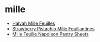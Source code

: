# mille

 * [Halvah Mille Feuilles](../index/h/halvah-mille-feuilles-51250900.json)
 * [Strawberry Pistachio Mille Feuillantines](../index/s/strawberry-pistachio-mille-feuillantines-14025.json)
 * [Mille Feuille Napoleon Pastry Sheets](../index/m/mille-feuille-napoleon-pastry-sheets.json)

